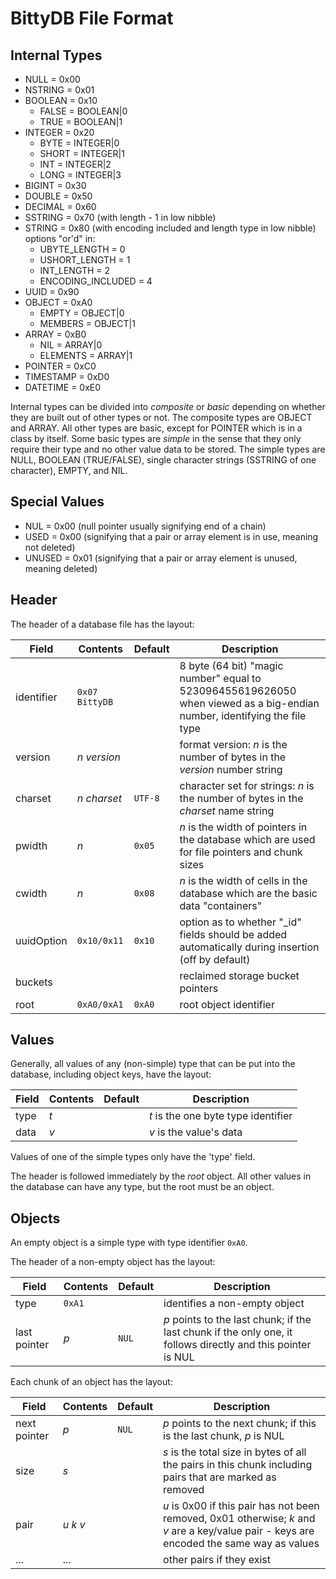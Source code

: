 BittyDB File Format
===================

Internal Types
--------------

- NULL = 0x00
- NSTRING = 0x01
- BOOLEAN = 0x10
	- FALSE = BOOLEAN|0
	- TRUE = BOOLEAN|1
- INTEGER = 0x20
	- BYTE = INTEGER|0
	- SHORT = INTEGER|1
	- INT = INTEGER|2
	- LONG = INTEGER|3
- BIGINT = 0x30
- DOUBLE = 0x50
- DECIMAL = 0x60
- SSTRING = 0x70 (with length - 1 in low nibble)
- STRING = 0x80 (with encoding included and length type in low nibble)
	options "or'd" in:
	- UBYTE_LENGTH = 0
	- USHORT_LENGTH = 1
	- INT_LENGTH = 2
	- ENCODING_INCLUDED = 4
- UUID = 0x90
- OBJECT = 0xA0
	- EMPTY = OBJECT|0
	- MEMBERS = OBJECT|1
- ARRAY = 0xB0
	- NIL = ARRAY|0
	- ELEMENTS = ARRAY|1
- POINTER = 0xC0
- TIMESTAMP = 0xD0
- DATETIME = 0xE0

Internal types can be divided into *composite* or *basic* depending on whether they are built out of other types or not.  The composite types are OBJECT and ARRAY.  All other types are basic, except for POINTER which is in a class by itself.  Some basic types are *simple* in the sense that they only require their type and no other value data to be stored.  The simple types are NULL, BOOLEAN (TRUE/FALSE), single character strings (SSTRING of one character), EMPTY, and NIL.


Special Values
--------------

- NUL = 0x00 (null pointer usually signifying end of a chain)
- USED = 0x00 (signifying that a pair or array element is in use, meaning not deleted)
- UNUSED = 0x01 (signifying that a pair or array element is unused, meaning deleted)


Header
------

The header of a database file has the layout:

Field        | Contents         | Default | Description
-----        | --------         | ------- | -----------
identifier   | `0x07 BittyDB`   |         | 8 byte (64 bit) "magic number" equal to 523096455619626050 when viewed as a big-endian number, identifying the file type
version      | *n* *version*    |         | format version: *n* is the number of bytes in the *version* number string
charset      | *n* *charset*    | `UTF-8` | character set for strings: *n* is the number of bytes in the *charset* name string
pwidth       | *n*              | `0x05`  | *n* is the width of pointers in the database which are used for file pointers and chunk sizes
cwidth       | *n*              | `0x08`  | *n* is the width of cells in the database which are the basic data "containers"
uuidOption   | `0x10/0x11`      | `0x10`  | option as to whether "_id" fields should be added automatically during insertion (off by default)
buckets      |                  |         | reclaimed storage bucket pointers
root         | `0xA0/0xA1`      | `0xA0`  | root object identifier


Values
------

Generally, all values of any (non-simple) type that can be put into the database, including object keys, have the layout:

Field        | Contents         | Default | Description
-----        | --------         | ------- | -----------
type         | *t*              |         | *t* is the one byte type identifier
data         | *v*              |         | *v* is the value's data

Values of one of the simple types only have the 'type' field.

The header is followed immediately by the *root* object.  All other values in the database can have any type, but the root must be an object.

Objects
-------

An empty object is a simple type with type identifier `0xA0`.

The header of a non-empty object has the layout:

Field        | Contents         | Default | Description
-----        | --------         | ------- | -----------
type         | `0xA1`           |         | identifies a non-empty object
last pointer | *p*              | `NUL`   | *p* points to the last chunk; if the last chunk if the only one, it follows directly and this pointer is NUL

Each chunk of an object has the layout:

Field        | Contents         | Default | Description
-----        | --------         | ------- | -----------
next pointer | *p*              | `NUL`   | *p* points to the next chunk; if this is the last chunk, *p* is NUL
size         | *s*              |         | *s* is the total size in bytes of all the pairs in this chunk including pairs that are marked as removed
pair         | *u* *k* *v*      |         | *u* is 0x00 if this pair has not been removed, 0x01 otherwise; *k* and *v* are a key/value pair - keys are encoded the same way as values
...          | ...              |         | other pairs if they exist
